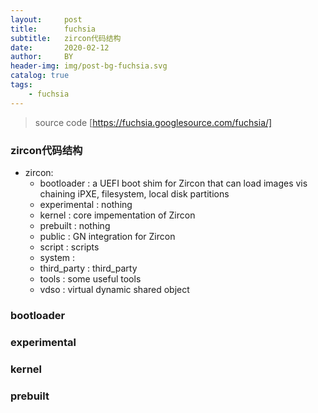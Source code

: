 ```yaml
---
layout:     post
title:      fuchsia
subtitle:   zircon代码结构
date:       2020-02-12
author:     BY
header-img: img/post-bg-fuchsia.svg
catalog: true
tags:
    - fuchsia
---
```


> source code [https://fuchsia.googlesource.com/fuchsia/]

### zircon代码结构

- zircon:
    - bootloader    : a UEFI boot shim for Zircon that can load images vis chaining iPXE, filesystem, local disk partitions
    - experimental  : nothing
    - kernel        : core impementation of Zircon
    - prebuilt      : nothing
    - public        : GN integration for Zircon
    - script        : scripts
    - system        :  
    - third_party   : third_party
    - tools         : some useful tools
    - vdso          : virtual dynamic shared object

### bootloader

### experimental

### kernel

### prebuilt
